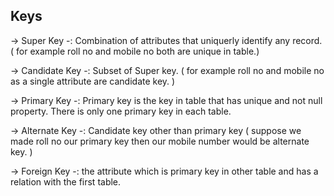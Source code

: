 <h2> Keys </h2>

-> Super Key -: Combination of attributes that uniquerly identify any record. ( for example roll no and mobile no both are unique in table.)

-> Candidate Key -: Subset of Super key. ( for example roll no and mobile no as a single attribute are candidate key. )

-> Primary Key -: Primary key is the key in table that has unique and not null property. There is only one primary key in each table.

-> Alternate Key -: Candidate key other than primary key ( suppose we made roll no our primary key then our mobile number would be alternate key. )

-> Foreign Key -: the attribute which is primary key in other table and has a relation with the first table.

